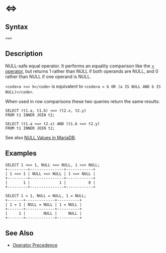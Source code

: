 
# <=>

## Syntax


```
<=>
```

## Description


NULL-safe equal operator. It performs an equality comparison like
the [= operator](../../geographic-geometric-features/geometry-relations/equals.md), but returns 1 rather than NULL if both operands are
NULL, and 0 rather than NULL if one operand is NULL.


`<code>a <=> b</code>` is equivalent to `<code>a = b OR (a IS NULL AND b IS NULL)</code>`.


When used in row comparisons these two queries return the same results:


```
SELECT (t1.a, t1.b) <=> (t2.x, t2.y) 
FROM t1 INNER JOIN t2;

SELECT (t1.a <=> t2.x) AND (t1.b <=> t2.y)
FROM t1 INNER JOIN t2;
```

See also [NULL Values in MariaDB](../../../data-types/null-values.md).


## Examples


```
SELECT 1 <=> 1, NULL <=> NULL, 1 <=> NULL;
+---------+---------------+------------+
| 1 <=> 1 | NULL <=> NULL | 1 <=> NULL |
+---------+---------------+------------+
|       1 |             1 |          0 |
+---------+---------------+------------+

SELECT 1 = 1, NULL = NULL, 1 = NULL;
+-------+-------------+----------+
| 1 = 1 | NULL = NULL | 1 = NULL |
+-------+-------------+----------+
|     1 |        NULL |     NULL |
+-------+-------------+----------+
```

## See Also


* [Operator Precedence](../operator-precedence.md)

